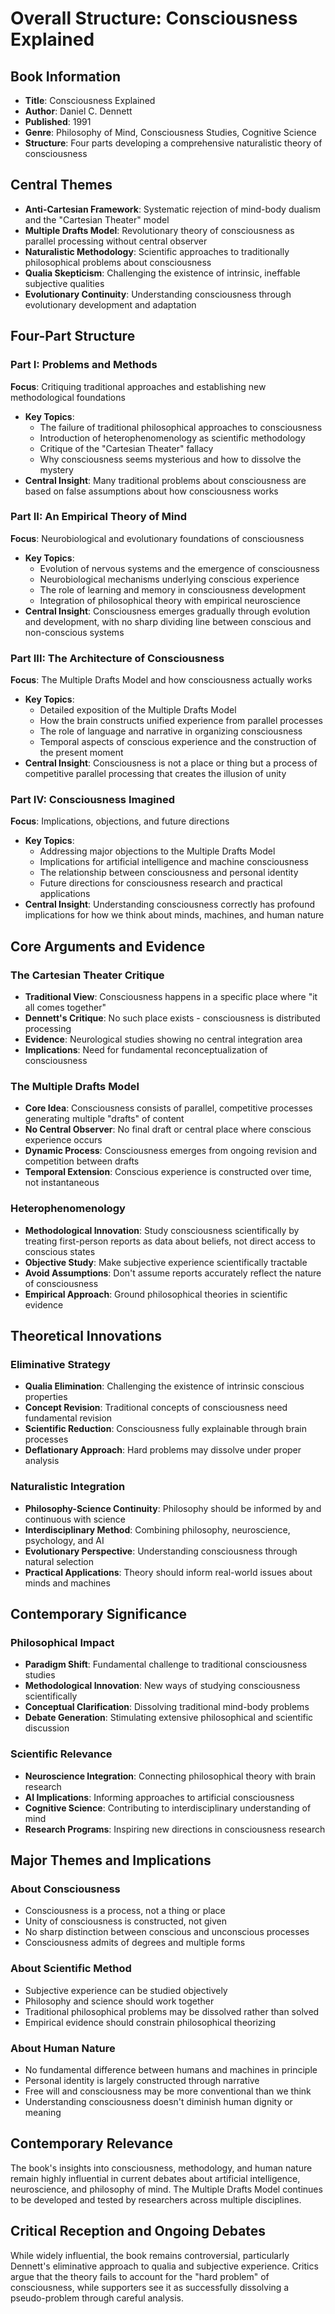 # Overall Structure: Consciousness Explained

## Book Information
- **Title**: Consciousness Explained
- **Author**: Daniel C. Dennett
- **Published**: 1991
- **Genre**: Philosophy of Mind, Consciousness Studies, Cognitive Science
- **Structure**: Four parts developing a comprehensive naturalistic theory of consciousness

## Central Themes
- **Anti-Cartesian Framework**: Systematic rejection of mind-body dualism and the "Cartesian Theater" model
- **Multiple Drafts Model**: Revolutionary theory of consciousness as parallel processing without central observer
- **Naturalistic Methodology**: Scientific approaches to traditionally philosophical problems about consciousness
- **Qualia Skepticism**: Challenging the existence of intrinsic, ineffable subjective qualities
- **Evolutionary Continuity**: Understanding consciousness through evolutionary development and adaptation

## Four-Part Structure

### Part I: Problems and Methods
**Focus**: Critiquing traditional approaches and establishing new methodological foundations
- **Key Topics**:
  - The failure of traditional philosophical approaches to consciousness
  - Introduction of heterophenomenology as scientific methodology
  - Critique of the "Cartesian Theater" fallacy
  - Why consciousness seems mysterious and how to dissolve the mystery
- **Central Insight**: Many traditional problems about consciousness are based on false assumptions about how consciousness works

### Part II: An Empirical Theory of Mind
**Focus**: Neurobiological and evolutionary foundations of consciousness
- **Key Topics**:
  - Evolution of nervous systems and the emergence of consciousness
  - Neurobiological mechanisms underlying conscious experience
  - The role of learning and memory in consciousness development
  - Integration of philosophical theory with empirical neuroscience
- **Central Insight**: Consciousness emerges gradually through evolution and development, with no sharp dividing line between conscious and non-conscious systems

### Part III: The Architecture of Consciousness
**Focus**: The Multiple Drafts Model and how consciousness actually works
- **Key Topics**:
  - Detailed exposition of the Multiple Drafts Model
  - How the brain constructs unified experience from parallel processes
  - The role of language and narrative in organizing consciousness
  - Temporal aspects of conscious experience and the construction of the present moment
- **Central Insight**: Consciousness is not a place or thing but a process of competitive parallel processing that creates the illusion of unity

### Part IV: Consciousness Imagined
**Focus**: Implications, objections, and future directions
- **Key Topics**:
  - Addressing major objections to the Multiple Drafts Model
  - Implications for artificial intelligence and machine consciousness
  - The relationship between consciousness and personal identity
  - Future directions for consciousness research and practical applications
- **Central Insight**: Understanding consciousness correctly has profound implications for how we think about minds, machines, and human nature

## Core Arguments and Evidence

### The Cartesian Theater Critique
- **Traditional View**: Consciousness happens in a specific place where "it all comes together"
- **Dennett's Critique**: No such place exists - consciousness is distributed processing
- **Evidence**: Neurological studies showing no central integration area
- **Implications**: Need for fundamental reconceptualization of consciousness

### The Multiple Drafts Model
- **Core Idea**: Consciousness consists of parallel, competitive processes generating multiple "drafts" of content
- **No Central Observer**: No final draft or central place where conscious experience occurs
- **Dynamic Process**: Consciousness emerges from ongoing revision and competition between drafts
- **Temporal Extension**: Conscious experience is constructed over time, not instantaneous

### Heterophenomenology
- **Methodological Innovation**: Study consciousness scientifically by treating first-person reports as data about beliefs, not direct access to conscious states
- **Objective Study**: Make subjective experience scientifically tractable
- **Avoid Assumptions**: Don't assume reports accurately reflect the nature of consciousness
- **Empirical Approach**: Ground philosophical theories in scientific evidence

## Theoretical Innovations

### Eliminative Strategy
- **Qualia Elimination**: Challenging the existence of intrinsic conscious properties
- **Concept Revision**: Traditional concepts of consciousness need fundamental revision
- **Scientific Reduction**: Consciousness fully explainable through brain processes
- **Deflationary Approach**: Hard problems may dissolve under proper analysis

### Naturalistic Integration
- **Philosophy-Science Continuity**: Philosophy should be informed by and continuous with science
- **Interdisciplinary Method**: Combining philosophy, neuroscience, psychology, and AI
- **Evolutionary Perspective**: Understanding consciousness through natural selection
- **Practical Applications**: Theory should inform real-world issues about minds and machines

## Contemporary Significance

### Philosophical Impact
- **Paradigm Shift**: Fundamental challenge to traditional consciousness studies
- **Methodological Innovation**: New ways of studying consciousness scientifically
- **Conceptual Clarification**: Dissolving traditional mind-body problems
- **Debate Generation**: Stimulating extensive philosophical and scientific discussion

### Scientific Relevance
- **Neuroscience Integration**: Connecting philosophical theory with brain research
- **AI Implications**: Informing approaches to artificial consciousness
- **Cognitive Science**: Contributing to interdisciplinary understanding of mind
- **Research Programs**: Inspiring new directions in consciousness research

## Major Themes and Implications

### About Consciousness
- Consciousness is a process, not a thing or place
- Unity of consciousness is constructed, not given
- No sharp distinction between conscious and unconscious processes
- Consciousness admits of degrees and multiple forms

### About Scientific Method
- Subjective experience can be studied objectively
- Philosophy and science should work together
- Traditional philosophical problems may be dissolved rather than solved
- Empirical evidence should constrain philosophical theorizing

### About Human Nature
- No fundamental difference between humans and machines in principle
- Personal identity is largely constructed through narrative
- Free will and consciousness may be more conventional than we think
- Understanding consciousness doesn't diminish human dignity or meaning

## Contemporary Relevance
The book's insights into consciousness, methodology, and human nature remain highly influential in current debates about artificial intelligence, neuroscience, and philosophy of mind. The Multiple Drafts Model continues to be developed and tested by researchers across multiple disciplines.

## Critical Reception and Ongoing Debates
While widely influential, the book remains controversial, particularly Dennett's eliminative approach to qualia and subjective experience. Critics argue that the theory fails to account for the "hard problem" of consciousness, while supporters see it as successfully dissolving a pseudo-problem through careful analysis.